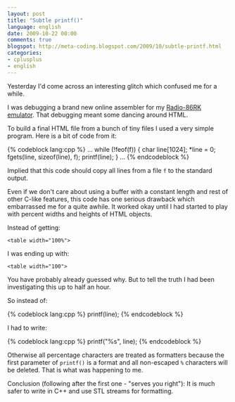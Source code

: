 ```yaml
---
layout: post
title: "Subtle printf()"
language: english
date: 2009-10-22 00:00
comments: true
blogspot: http://meta-coding.blogspot.com/2009/10/subtle-printf.html
categories: 
- cplusplus
- english
---
```

Yesterday I'd come across an interesting glitch which confused me for a while.

I was debugging a brand new online assembler for my [Radio-86RK emulator][]. That debugging meant some dancing around HTML.

[Radio-86RK emulator]: http://code.google.com/p/radio86

To build a final HTML file from a bunch of tiny files I used a very simple program. Here is a bit of code from it:

{% codeblock lang:cpp %}
...
  while (!feof(f)) {
    char line[1024];
    *line = 0;
    fgets(line, sizeof(line), f);
    printf(line);
  }
...
{% endcodeblock %}

Implied that this code should copy all lines from a file `f` to the standard output.

Even if we don't care about using a buffer with a constant length and rest of other C-like features, this code has one serious drawback which embarrassed me for a quite awhile. It worked okay until I had started to play with percent widths and heights of HTML objects.

Instead of getting:

    <table width="100%">

I was ending up with:

    <table width="100">

You have probably already guessed why. But to tell the truth I had been investigating this up to half an hour.

So instead of:

{% codeblock lang:cpp %}
printf(line);
{% endcodeblock %}

I had to write:

{% codeblock lang:cpp %}
printf("%s", line);
{% endcodeblock %}

Otherwise all percentage characters are treated as formatters because the first parameter of `printf()` is a format and all non-escaped `%` characters will be deleted. That is what was happening to me.

Conclusion (following after the first one - "serves you right"): It is much safer to write in C++ and use STL streams for formatting.
